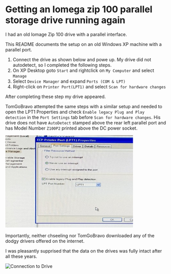 
# Getting an Iomega zip 100 parallel storage drive running again 


I had an old Iomage Zip 100 drive with a parallel interface.

This README documents the setup on an old Windows XP machine with a parallel port.

1. Connect the drive as shown below and powe up. My drive did not autodetect, so I completed the following steps.
2. On XP Desktop goto `Start` and rightclick on `My Computer` and select `Manage`
3. Select `Device Manager` and expand `Ports (COM & LPT)`
4. Right-click on `Printer Port(LPT1)` and select `Scan for hardware changes`

After completing these step my drive appeared.

TomGoBravo attempted the same steps with a similar setup and needed to open the LPT1 Properties and check `Enable legacy Plug and Play detection` in the `Port Settings` tab before `Scan for hardware changes`. His drive does not have `AutoDetect` stamped above the rear left parallel port and has Model Number `Z100P2` printed above the DC power socket.

![Enable legacy Plug and Play detection](/LPT1_Properties_Z100P2.jpg)

Importantly, neither chseeling nor TomGoBravo downloaded any of the dodgy drivers offered on the internet.

I was pleasantly supprised that the data on the drives was fully intact after all these years.


![Connection to Drive](/IOMEGA_ZIP100_withCable.jpg)
